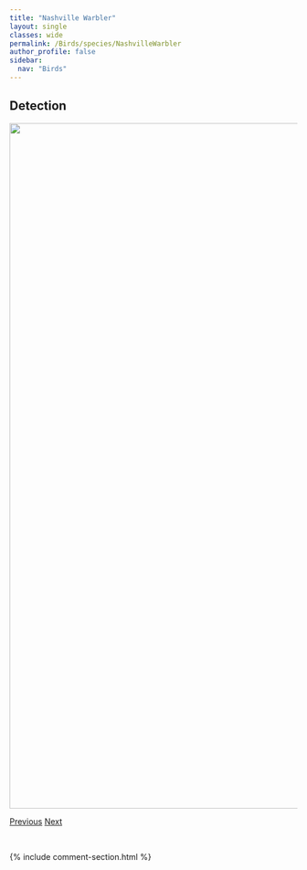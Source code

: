 ```yaml
---
title: "Nashville Warbler"
layout: single
classes: wide
permalink: /Birds/species/NashvilleWarbler
author_profile: false
sidebar:
  nav: "Birds"
---
```


<h2>Detection</h2>

<a href="https://drive.google.com/uc?export=view&id=1C1kHuKl_5BthIHzaEoQZXnf2dLcjIkfb">
<img src="https://drive.google.com/uc?export=view&id=1C1kHuKl_5BthIHzaEoQZXnf2dLcjIkfb" height = "1200" width = "800">
</a>


<a href="/DevelopmentWebsite/Birds/species/MourningWarbler" class="pagination--pager" title="Geothlypis philadelphia">Previous</a> <a href="/DevelopmentWebsite/Birds/species/NelsonsSparrow" class="pagination--pager" title="Ammodramus nelsoni">Next</a>

<p>&nbsp;</p>

{% include comment-section.html %}
